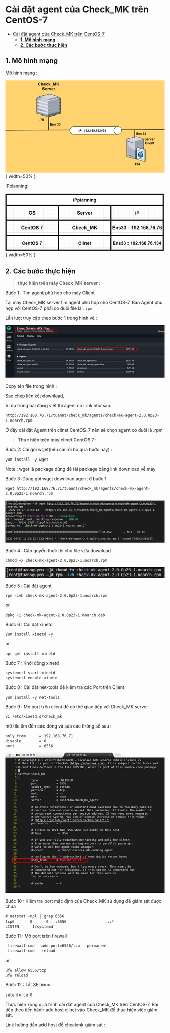 # Cài đặt agent của Check_MK trên CentOS-7

- [Cài đặt agent của Check_MK trên CentOS-7](#cài-đặt-agent-của-check_mk-trên-centos-7)
  - [**1. Mô hình mạng**](#1-mô-hình-mạng)
  - [**2. Các bước thực hiện**](#2-các-bước-thực-hiện)

## **1. Mô hình mạng** 


Mô hình mạng :

![](../image/agent_0.png){ width=50% }



IPplanning:

![](../image/agnet_2.png){ width=50% }

## **2. Các bước thực hiện**

> **thực hiện trên máy Check_MK server :**


Bước 1 : Tìm agent phù hợp cho máy Client

Tại máy Check_MK server tìm agent phù hợp cho CentOS-7. Bản Agent phù hợp với CentOS-7 phải có đuôi file là `.rpm`

Lần lượt truy cập theo bước 1 trong hình vẽ :

![](../image/agent_1.png)


Copy tên file trong hình : 


Sao chép liên kết download, 

Ví dụ trong bài đang viết thì agent có Link như sau: 

```
http://192.168.76.71/tuannt/check_mk/agents/check-mk-agent-2.0.0p23-1.noarch.rpm
```


 Ở đây cài đặt Agent trên clinet CentOS_7 nên sẽ chọn agent có đuôi là .rpm


> **Thực hiện trên máy clinet CentOS 7 :**

Bước 2: Cài gói wget(nếu cài rồi bỏ qua bước này) :


```
yum install -y wget
```


Note : wget là package dùng để tải package bằng link download về máy


Bước 3 :Dùng gói wget download agent ở bước 1

```
wget http://192.168.76.71/tuannt/check_mk/agents/check-mk-agent-2.0.0p23-1.noarch.rpm
```
![](../image/agnet_3.png)

Bước 4 : Cấp quyền thực thi cho file vừa download 

```
chmod +x check-mk-agent-2.0.0p23-1.noarch.rpm
```
![](../image/agnet_4.png)

Bước 5 : Cài đặt agent

```
rpm -ivh check-mk-agent-2.0.0p23-1.noarch.rpm
```

or

```
dpkg -i check-mk-agent-2.0.0p23-1.noarch.deb
```

Bước 6 : Cài đặt xinetd

```
yum install xinetd -y
```

or

```
apt-get install xinetd
```


Bước 7 : Khởi động xinetd

```
systemctl start xinetd
systemctl enable xinetd
```

Bước 8 : Cài đặt net-tools để kiểm tra các Port trên Client

```
yum install -y net-tools
```

Bước 9 : Mở port trên client để có thể giao tiếp với Check_MK server

```
vi /etc/xinetd.d/check_mk
```

mở file tìm đến các dòng và sửa các thông số sau :

```
only_from      = 192.168.76.71
disable        = 0
port           = 6556
```
![](../image/agnet_6.png)

Bước 10 : Kiểm tra port mặc định của Check_MK sử dụng để giám sát được chưa

```
# netstat -npl | grep 6556
tcp6       0      0 :::6556                 :::*                    LISTEN      1/systemd`
```

Bước 11 : Mở port trên firewall 

```
 firewall-cmd --add-port=6556/tcp --permanent
 firewall-cmd --reload
```
or
```
ufw allow 6556/tcp
ufw reload
```

Bước 12 : Tắt SELinux

`setenforce 0`


Thực hiện xong quá trình cài đặt agent của Check_MK trên CentOS-7. Bài tiếp theo tiến hành add host clinet vào Check_MK để thực hiện việc giám sát.

Link hướng dẫn add host để checkmk giám sát :

